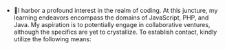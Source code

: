 - 👋I harbor a profound interest in the realm of coding.
At this juncture, my learning endeavors encompass the domains of JavaScript, PHP, and Java.
My aspiration is to potentially engage in collaborative ventures, although the specifics are yet to crystallize.
To establish contact, kindly utilize the following means:
<!---
mouha-kane-2001/mouha-kane-2001 remains a ✨ distinctive ✨ repository by virtue of its `README.md` (this file) which graces your GitHub profile. Your perusal of your modifications can be facilitated by clicking on the Preview link.
--->




